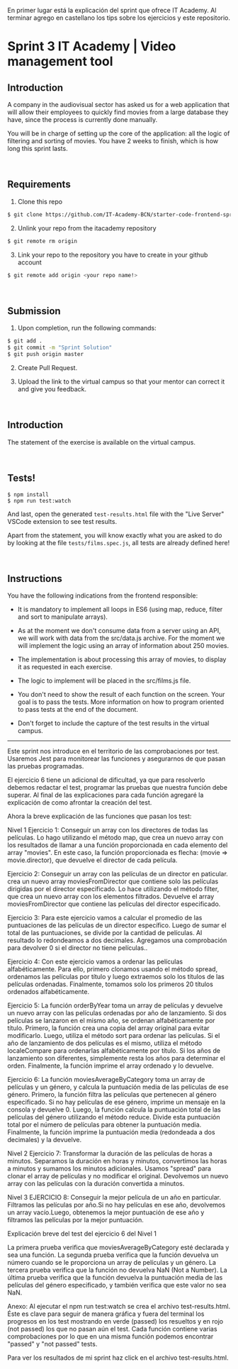 En primer lugar está la explicación del sprint que ofrece IT Academy. 
Al terminar agrego en castellano los tips sobre los ejercicios y este repositorio.

# Sprint 3 IT Academy | Video management tool

## Introduction

A company in the audiovisual sector has asked us for a web application that will allow their employees to quickly find movies from a large database they have, since the process is currently done manually.

You will be in charge of setting up the core of the application: all the logic of filtering and sorting of movies. You have 2 weeks to finish, which is how long this sprint lasts.

<br>

## Requirements


1. Clone this repo
```bash
$ git clone https://github.com/IT-Academy-BCN/starter-code-frontend-sprint-3-movies
```

2. Unlink your repo from the itacademy repository
```bash
$ git remote rm origin
```

3. Link your repo to the repository you have to create in your github account
```bash
$ git remote add origin <your repo name!>
```

<br>

## Submission

1. Upon completion, run the following commands:

```bash
$ git add .
$ git commit -m "Sprint Solution"
$ git push origin master
```

2. Create Pull Request.

3. Upload the link to the virtual campus so that your mentor can correct it and give you feedback.



<br>

## Introduction

The statement of the exercise is available on the virtual campus.

<br>

## Tests!


```shell
$ npm install
$ npm run test:watch
```

And last, open the generated `test-results.html` file with the "Live Server" VSCode extension to see test results.

Apart from the statement, you will know exactly what you are asked to do by looking at the file `tests/films.spec.js`, all tests are already defined here!

<br>

## Instructions

You have the following indications from the frontend responsible:

- It is mandatory to implement all loops in ES6 (using map, reduce, filter and sort to manipulate arrays).

- As at the moment we don't consume data from a server using an API, we will work with data from the src/data.js archive. For the moment we will implement the logic using
an array of information about 250 movies.

- The implementation is about processing this array of movies, to display it as requested in each exercise.

- The logic to implement will be placed in the src/films.js file.

- You don't need to show the result of each function on the screen. Your goal is to pass the tests.  More information on how to program oriented to pass tests at the end of the document.

- Don't forget to include the capture of the test results in the virtual campus.

---------------------------------------------------------------------------------------

Este sprint nos introduce en el territorio de las comprobaciones por test. Usaremos Jest para monitorear las funciones y asegurarnos de que pasan las pruebas programadas. 

El ejercicio 6 tiene un adicional de dificultad, ya que para resolverlo debemos redactar el test, programar las pruebas que nuestra función debe superar. Al final de las explicaciones para cada función agregaré la explicación de como afrontar la creación del test. 

Ahora la breve explicación de las funciones que pasan los test: 

Nivel 1
 Ejercicio 1: Conseguir un array con los directores de todas las películas. Lo hago utilizando el método map, que crea un nuevo array con los resultados de llamar a una función proporcionada en cada elemento del array "movies". En este caso, la función proporcionada es flecha: (movie => movie.director), que devuelve el director de cada película.

 Ejercicio 2: Conseguir un array con las películas de un director en paticular. crea un nuevo array moviesFromDirector que contiene solo las películas dirigidas por el director especificado. Lo hace utilizando el método filter, que crea un nuevo array con los elementos filtrados. Devuelve el array moviesFromDirector que contiene las películas del director especificado.

 Ejercicio 3: Para este ejercicio vamos a calcular el promedio de las puntuaciones de las películas de un director específico. Luego de sumar el total de las puntuaciones, se divide por la cantidad de películas. Al resultado lo redondeamos a dos decimales. Agregamos una comprobación para devolver 0 si el director no tiene películas..

 Ejercicio 4:  Con este ejercicio vamos a ordenar las películas alfabéticamente. Para ello, primero clonamos usando el método spread, ordenamos las películas por título y luego extraemos solo los títulos de las películas ordenadas. Finalmente, tomamos solo los primeros 20 títulos ordenados alfabéticamente. 

 Ejercicio 5: La función orderByYear toma un array de películas y devuelve un nuevo array con las películas ordenadas por año de lanzamiento. Si dos películas se lanzaron en el mismo año, se ordenan alfabéticamente por título. Primero, la función crea una copia del array original para evitar modificarlo. Luego, utiliza el método sort para ordenar las películas. Si el año de lanzamiento de dos películas es el mismo, utiliza el método localeCompare para ordenarlas alfabéticamente por título. Si los años de lanzamiento son diferentes, simplemente resta los años para determinar el orden. Finalmente, la función imprime el array ordenado y lo devuelve.

 Ejercicio 6: La función moviesAverageByCategory toma un array de películas y un género, y calcula la puntuación media de las películas de ese género. Primero, la función filtra las películas que pertenecen al género especificado. Si no hay películas de ese género, imprime un mensaje en la consola y devuelve 0. Luego, la función calcula la puntuación total de las películas del género utilizando el método reduce. Divide esta puntuación total por el número de películas para obtener la puntuación media. Finalmente, la función imprime la puntuación media (redondeada a dos decimales) y la devuelve.

Nivel 2
 Ejercicio 7: Transformar la duración de las películas de horas a minutos. Separamos la duración en horas y minutos, convertimos las horas a minutos y sumamos los minutos adicionales. Usamos "spread" para clonar el array de películas y no modificar el original. Devolvemos un nuevo array con las películas con la duración convertida a minutos.

Nivel 3
 EJERCICIO 8: Conseguir la mejor película de un año en particular.
 Filtramos las películas por año.Si no hay películas en ese año, devolvemos un array vacío.Luego, obtenemos la mejor puntuación de ese año y filtramos las películas por la mejor puntuación.

 Explicación breve del test del ejercicio 6 del Nivel 1

 La primera prueba verifica que moviesAverageByCategory esté declarada y sea una función. La segunda prueba verifica que la función devuelva un número cuando se le proporciona un array de películas y un género. La tercera prueba verifica que la función no devuelva NaN (Not a Number). La última prueba verifica que la función devuelva la puntuación media de las películas del género especificado, y también verifica que este valor no sea NaN.

 Anexo: Al ejecutar el npm run test:watch se crea el archivo test-results.html. Éste es clave para seguir de manera gráfica y fuera del terminal los progresos en los test mostrando en verde (passed) los resueltos y en rojo (not passed) los que no pasan aún el test. Cada función contiene varias comprobaciones por lo que en una misma función podemos encontrar "passed" y "not passed" tests. 

 Para ver los resultados de mi sprint haz click en el archivo test-results.html.